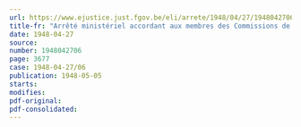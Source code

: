 ```yaml
---
url: https://www.ejustice.just.fgov.be/eli/arrete/1948/04/27/1948042706/justel
title-fr: "Arrêté ministériel accordant aux membres des Commissions de Contrôle de la Résistance des indemnités pour déplacements ordonnes par l'Office de la Résistance"
date: 1948-04-27
source:
number: 1948042706
page: 3677
case: 1948-04-27/06
publication: 1948-05-05
starts:
modifies:
pdf-original:
pdf-consolidated:
---
```


